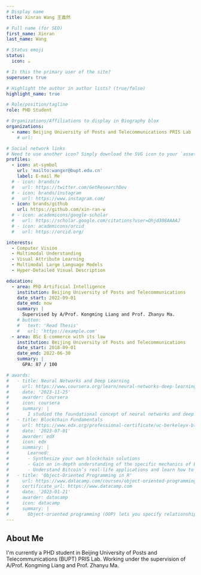 ```yaml
---
# Display name
title: Xinran Wang 王鑫然

# Full name (for SEO)
first_name: Xinran
last_name: Wang

# Status emoji
status:
  icon: ☕️

# Is this the primary user of the site?
superuser: true

# Highlight the author in author lists? (true/false)
highlight_name: true

# Role/position/tagline
role: PHD Student

# Organizations/Affiliations to display in Biography blox
organizations:
  - name: Beijing University of Posts and Telecommunications PRIS Lab
    # url: 

# Social network links
# Need to use another icon? Simply download the SVG icon to your `assets/media/icons/` folder.
profiles:
  - icon: at-symbol
    url: 'mailto:wangxr@bupt.edu.cn'
    label: E-mail Me
  # - icon: brands/x
  #   url: https://twitter.com/GetResearchDev
  # - icon: brands/instagram
  #   url: https://www.instagram.com/
  - icon: brands/github
    url: https://github.com/xin-ran-w
  # - icon: academicons/google-scholar
  #   url: https://scholar.google.com/citations?user=Ohjd308AAAAJ
  # - icon: academicons/orcid
  #   url: https://orcid.org/

interests:
  - Computer Vision
  - Multimodal Understanding 
  - Visual Attribute Learning
  - Multimodal Large Language Models
  - Hyper-Detailed Visual Description 

education:
  - area: PhD Artificial Intelligence
    institution: Beijing University of Posts and Telecommunications
    date_start: 2022-09-01
    date_end: now
    summary: |
      Supervised by A/Prof. Kongming Liang and Prof. Zhanyu Ma.
    # button:
    #   text: 'Read Thesis'
    #   url: 'https://example.com'
  - area: BSc E-commerce with its law
    institution: Beijing University of Posts and Telecommunications
    date_start: 2018-09-01
    date_end: 2022-06-30
    summary: |
      GPA: 87 / 100

# awards:
#   - title: Neural Networks and Deep Learning
#     url: https://www.coursera.org/learn/neural-networks-deep-learning
#     date: '2023-11-25'
#     awarder: Coursera
#     icon: coursera
#     summary: |
#       I studied the foundational concept of neural networks and deep learning. By the end, I was familiar with the significant technological trends driving the rise of deep learning; build, train, and apply fully connected deep neural networks; implement efficient (vectorized) neural networks; identify key parameters in a neural network’s architecture; and apply deep learning to your own applications.
#   - title: Blockchain Fundamentals
#     url: https://www.edx.org/professional-certificate/uc-berkeleyx-blockchain-fundamentals
#     date: '2023-07-01'
#     awarder: edX
#     icon: edx
#     summary: |
#       Learned:
#       - Synthesize your own blockchain solutions
#       - Gain an in-depth understanding of the specific mechanics of Bitcoin
#       - Understand Bitcoin’s real-life applications and learn how to attack and destroy Bitcoin, Ethereum, smart contracts and Dapps, and alternatives to Bitcoin’s Proof-of-Work consensus algorithm
#   - title: 'Object-Oriented Programming in R'
#     url: https://www.datacamp.com/courses/object-oriented-programming-with-s3-and-r6-in-r
#     certificate_url: https://www.datacamp.com
#     date: '2023-01-21'
#     awarder: datacamp
#     icon: datacamp
#     summary: |
#       Object-oriented programming (OOP) lets you specify relationships between functions and the objects that they can act on, helping you manage complexity in your code. This is an intermediate level course, providing an introduction to OOP, using the S3 and R6 systems. S3 is a great day-to-day R programming tool that simplifies some of the functions that you write. R6 is especially useful for industry-specific analyses, working with web APIs, and building GUIs.
---
```


## About Me

I'm currently a PHD student in Beijing University of Posts and Telecommunications (BUPT) PRIS Lab. Working under the supervision of A/Prof. Kongming Liang and Prof. Zhanyu Ma.
